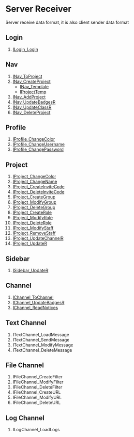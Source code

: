 # Server Receiver

Server receive data format, it is also client sender data format

## Login

1. [ILogin_Login](./server/login/ILogin_Login.md)

## Nav

1. [INav_ToProject](./server/nav/INav_ToProject.md)
2. [INav_CreateProject](./server/nav/INav_CreateProject.md)
    * [INav_Template](./server/nav/INav_Template.md)
    * [IProjectTemp](./database/IProjectTemp.md)
3. [INav_AddProject](./server/nav/INav_AddProject.md)
4. [INav_UpdateBadgesR](./server/nav/INav_UpdateBadgesR.md)
5. [INav_UpdateClassR](./server/nav/INav_UpdateClassR.md)
6. [INav_DeleteProject](./server/nav/INav_DeleteProject.md)

## Profile

1. [IProfile_ChangeColor](./server/profile/IProfile_ChangeColor.md)
2. [IProfile_ChangeUsername](./server/profile/IProfile_ChangeUsername.md)
3. [IProfile_ChangePassword](./server/profile/IProfile_ChangePassword.md)

## Project

1. [IProject_ChangeColor](./server/project/IProject_ChangeColor.md)
2. [IProject_ChangeName](./server/project/IProject_ChangeName.md)
3. [IProject_CreateInviteCode](./server/project/IProject_CreateInviteCode.md)
4. [IProject_DeleteInviteCode](./server/project/IProject_DeleteInviteCode.md)
5. [IProject_CreateGroup](./server/project/IProject_CreateGroup.md)
6. [IProject_ModifyGroup](./server/project/IProject_ModifyGroup.md)
7. [IProject_DeleteGroup](./server/project/IProject_DeleteGroup.md)
8. [IProject_CreateRole](./server/project/IProject_CreateRole.md)
9. [IProject_ModifyRole](./server/project/IProject_ModifyRole.md)
10. [IProject_DeleteRole](./server/project/IProject_DeleteRole.md)
11. [IProject_ModifyStaff](./server/project/IProject_ModifyStaff.md)
12. [IProject_RemoveStaff](./server/project/IProject_RemoveStaff.md)
13. [IProject_UpdateChannelR](./server/project/IProject_UpdateChannelR.md)
14. [IProject_UpdateR](./server/project/IProject_UpdateR.md)

## Sidebar

1. [ISidebar_UpdateR](./server/project/ISidebar_UpdateR.md)

## Channel

1. [IChannel_ToChannel](./server/project/IChannel_ToChannel.md)
2. [IChannel_UpdateBadgesR](./server/project/IChannel_UpdateBadgesR.md)
3. [IChannel_ReadNotices](./server/project/IChannel_ReadNotices.md)

## Text Channel

1. ITextChannel_LoadMessage
2. ITextChannel_SendMessage
3. ITextChannel_ModifyMessage
4. ITextChannel_DeleteMessage

## File Channel

1. IFileChannel_CreateFilter
2. IFileChannel_ModifyFilter
3. IFileChannel_DeleteFilter
4. IFileChannel_CreateURL
5. IFileChannel_ModifyURL
6. IFileChannel_DeleteURL

## Log Channel

1. ILogChannel_LoadLogs
